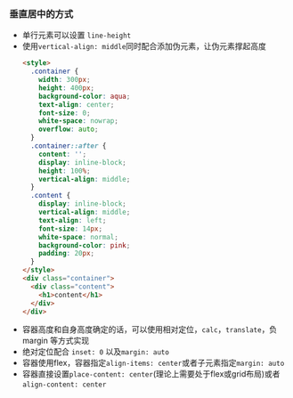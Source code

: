 ### 垂直居中的方式

- 单行元素可以设置 `line-height`
- 使用`vertical-align: middle`同时配合添加伪元素，让伪元素撑起高度
  ```html
  <style>
    .container {
      width: 300px;
      height: 400px;
      background-color: aqua;
      text-align: center;
      font-size: 0;
      white-space: nowrap;
      overflow: auto;
    }
    .container::after {
      content: '';
      display: inline-block;
      height: 100%;
      vertical-align: middle;
    }
    .content {
      display: inline-block;
      vertical-align: middle;
      text-align: left;
      font-size: 14px;
      white-space: normal;
      background-color: pink;
      padding: 20px;
    }
  </style>
  <div class="container">
    <div class="content">
      <h1>content</h1>
    </div>
  </div>
  ```
- 容器高度和自身高度确定的话，可以使用相对定位，`calc`，`translate`，负 margin 等方式实现
- 绝对定位配合 `inset: 0` 以及`margin: auto`
- 容器使用flex，容器指定`align-items: center`或者子元素指定`margin: auto`
- 容器直接设置`place-content: center`(理论上需要处于flex或grid布局)或者`align-content: center`
